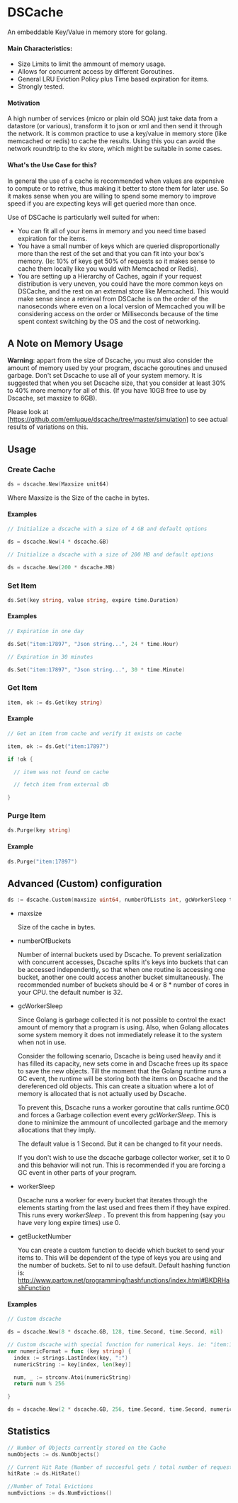 # DSCache

An embeddable Key/Value in memory store for golang.

#### Main Characteristics:

  - Size Limits to limit the ammount of memory usage.
  - Allows for concurrent access by different Goroutines.
  - General LRU Eviction Policy plus Time based expiration for items.
  - Strongly tested.

#### Motivation

A high number of services (micro or plain old SOA) just take data from a datastore (or various), transform it to json or xml and then send it through the network. It is common practice to use a key/value in memory store (like memcached or redis) to cache the results. Using this you can avoid the network roundtrip to the kv store, which might be suitable in some cases.

#### What's the Use Case for this?

In general the use of a cache is recommended when values are expensive to compute or to retrive, thus making it better to store them for later use. So it makes sense when you are willing to spend some memory to improve speed if you are expecting keys will get queried more than once.

Use of DSCache is particularly well suited for when:
  - You can fit all of your items in memory and you need time based expiration for the items.
  - You have a small number of keys which are queried disproportionally more than the rest of the set and that you can fit into your box's memory. (Ie: 10% of keys get 50% of requests so it makes sense to cache them locally like you would with Memcached or Redis).
  - You are setting up a Hierarchy of Caches, again if your request distribution is very uneven, you could have the more common keys on DSCache, and the rest on an external store like Memcached. This would make sense since a retrieval from DSCache is on the order of the nanoseconds where even on a local version of Memcached you will be considering access on the order or Milliseconds because of the time spent context switching by the OS and the cost of networking. 


## A Note on Memory Usage

__Warning__: appart from the size of Dscache, you must also consider the amount of memory used by your program, dscache goroutines and unused garbage. Don't set Dscache to use all of your system memory. It is suggested that when you set Dscache size, that you consider at least 30% to 40% more memory for all of this. (If you have 10GB free to use by Dscache, set maxsize to 6GB).

Please look at [https://github.com/emluque/dscache/tree/master/simulation] to see actual results of variations on this.

## Usage

### Create Cache

```go
ds = dscache.New(Maxsize unit64)
```

  Where Maxsize is the Size of the cache in bytes.

#### Examples
```go
// Initialize a dscache with a size of 4 GB and default options

ds = dscache.New(4 * dscache.GB)

// Initialize a dscache with a size of 200 MB and default options

ds = dscache.New(200 * dscache.MB)
```


### Set Item

```go
ds.Set(key string, value string, expire time.Duration)
```

#### Examples
```go
// Expiration in one day

ds.Set("item:17897", "Json string...", 24 * time.Hour)

// Expiration in 30 minutes

ds.Set("item:17897", "Json string...", 30 * time.Minute)
```

### Get Item

```go
item, ok := ds.Get(key string)
```

#### Example
```go
// Get an item from cache and verify it exists on cache

item, ok := ds.Get("item:17897")

if !ok {

  // item was not found on cache

  // fetch item from external db

}
```

### Purge Item

```go
ds.Purge(key string)
```

#### Example

```go
ds.Purge("item:17897")
```

## Advanced (Custom) configuration

```go
ds := dscache.Custom(maxsize uint64, numberOfLists int, gcWorkerSleep time.Duration, workerSleep time.Duration, getListNumber func(string) int)
```

- maxsize

    Size of the cache in bytes.
- numberOfBuckets

    Number of internal buckets used by Dscache. To prevent serialization with concurrent accesses, Dscache splits it's keys into buckets that can be accessed independently, so that when one routine is accessing one bucket, another one could access another bucket simultaneously. The recommended number of buckets should be 4 or 8 * number of cores in your CPU. the default number is 32.
- gcWorkerSleep  

    Since Golang is garbage collected it is not possible to control the exact amount of memory that a program is using. Also, when Golang allocates some system memory it does not immediately release it to the system when not in use.

    Consider the following scenario, Dscache is being used heavily and it has filled its capacity, new sets come in and Dscache frees up its space to save the new objects. Till the moment that the Golang runtime runs a GC event, the runtime will be storing both the items on Dscache and the dereferenced old objects. This can create a situation where a lot of memory is allocated that is not actually used by Dscache.

    To prevent this, Dscache runs a worker goroutine that calls runtime.GC() and forces a Garbage collection event every _gcWorkerSleep_. This is done to minimize the ammount of uncollected garbage and the memory allocations that they imply.

    The default value is 1 Second. But it can be changed to fit your needs.

    If you don't wish to use the dscache garbage collector worker, set it to 0 and this behavior will not run. This is recommended if you are forcing a GC event in other parts of your program.
- workerSleep

  Dscache runs a worker for every bucket that iterates through the elements starting from the last used and frees them if they have expired. This runs every _workerSleep_ . To prevent this from happening (say you have very long expire times) use 0.
- getBucketNumber

  You can create a custom function to decide which bucket to send your items to. This will be dependent of the type of keys you are using and the number of buckets. Set to nil to use default. Default hashing function is: http://www.partow.net/programming/hashfunctions/index.html#BKDRHashFunction
 
#### Examples
```go
// Custom dscache

ds = dscache.New(8 * dscache.GB, 128, time.Second, time.Second, nil)

// Custom dscache with special function for numerical keys. ie: "item:187896"
var numericFormat = func (key string) {
  index := strings.LastIndex(key, ":")
  numericString := key[index, len(key)]

  num, _ := strconv.Atoi(numericString)
  return num % 256

}

ds = dscache.New(2 * dscache.GB, 256, time.Second, time.Second, numericFormat)
```

## Statistics
```go
// Number of Objects currently stored on the Cache
numObjects := ds.NumObjects()

// Current Hit Rate (Number of succesful gets / total number of requests)
hitRate := ds.HitRate()

//Number of Total Evictions
numEvictions := ds.NumEvictions()


```

